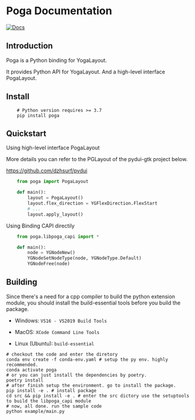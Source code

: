 Poga Documentation
=================

[![Docs](https://img.shields.io/badge/docs-latest-informational)](https://dzhsurf.github.io/poga/)

Introduction
-----------------

Poga is a Python binding for YogaLayout.

It provides Python API for YogaLayout. And a high-level interface PogaLayout.

Install
-------

```shell
    # Python version requires >= 3.7
    pip install poga
```

Quickstart
----------

Using high-level interface PogaLayout

More details you can refer to the PGLayout of the pydui-gtk project below.

https://github.com/dzhsurf/pydui

```python
    from poga import PogaLayout

    def main():
        layout = PogaLayout()
        layout.flex_direction = YGFlexDirection.FlexStart
        # ...
        layout.apply_layout()
```

Using Binding CAPI directily

```python
    from poga.libpoga_capi import *

    def main():
        node = YGNodeNew()
        YGNodeSetNodeType(node, YGNodeType.Default)
        YGNodeFree(node)
```

Building
--------

Since there's a need for a cpp compiler to build the python extension module, you should install the build-essential tools before you build the package. 

* Windows: `VS16 - VS2019 Build Tools`

* MacOS: `XCode Command Line Tools`

* Linux (Ubuntu):  `build-essential`

```shell
# checkout the code and enter the diretory
conda env create -f conda-env.yaml # setup the py env. highly recommended.
conda activate poga
# or you can just install the dependencies by poetry. 
poetry install
# after finish setup the environment. go to install the package.
pip install -e . # install package
cd src && pip install -e . # enter the src dictory use the setuptools to build the libpoga_capi module
# now, all done. run the sample code 
python example/main.py
```

